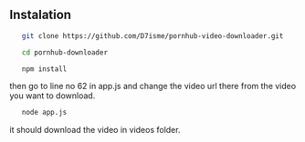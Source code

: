 ## Instalation
 ```bash
    git clone https://github.com/D7isme/pornhub-video-downloader.git
 ```
 ```bash
    cd pornhub-downloader
 ```
 ```bash
    npm install
 ```
then go to line no 62 in app.js and change the video url there from the video you want to download.
 ```bash
    node app.js
 ```
it should download the video in videos folder.
